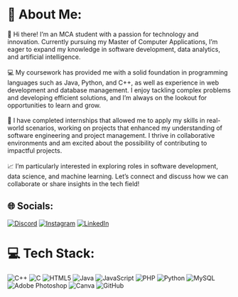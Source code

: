 # 💫 About Me:

👋 Hi there! I’m an MCA student with a passion for technology and innovation. Currently pursuing my Master of Computer Applications, I’m eager to expand my knowledge in software development, data analytics, and artificial intelligence.<br><br>💻 My coursework has provided me with a solid foundation in programming languages such as Java, Python, and C++, as well as experience in web development and database management. I enjoy tackling complex problems and developing efficient solutions, and I’m always on the lookout for opportunities to learn and grow.<br><br>🌟 I have completed internships that allowed me to apply my skills in real-world scenarios, working on projects that enhanced my understanding of software engineering and project management. I thrive in collaborative environments and am excited about the possibility of contributing to impactful projects.<br><br>📈 I’m particularly interested in exploring roles in software development, data science, and machine learning. Let’s connect and discuss how we can collaborate or share insights in the tech field!<br>


## 🌐 Socials:
[![Discord](https://img.shields.io/badge/Discord-%237289DA.svg?logo=discord&logoColor=white)](https://discord.gg/ubMnATVJ5r)
[![Instagram](https://img.shields.io/badge/Instagram-%23E4405F.svg?logo=Instagram&logoColor=white)](https://instagram.com/itz___me_hyper)
[![LinkedIn](https://img.shields.io/badge/LinkedIn-%230077B5.svg?logo=linkedin&logoColor=white)](https://www.linkedin.com/in/viveak-k-b08522205/)


# 💻 Tech Stack:
![C++](https://img.shields.io/badge/c++-%2300599C.svg?style=for-the-badge&logo=c%2B%2B&logoColor=white) ![C](https://img.shields.io/badge/c-%2300599C.svg?style=for-the-badge&logo=c&logoColor=white) ![HTML5](https://img.shields.io/badge/html5-%23E34F26.svg?style=for-the-badge&logo=html5&logoColor=white) ![Java](https://img.shields.io/badge/java-%23ED8B00.svg?style=for-the-badge&logo=openjdk&logoColor=white) ![JavaScript](https://img.shields.io/badge/javascript-%23323330.svg?style=for-the-badge&logo=javascript&logoColor=%23F7DF1E) ![PHP](https://img.shields.io/badge/php-%23777BB4.svg?style=for-the-badge&logo=php&logoColor=white) ![Python](https://img.shields.io/badge/python-3670A0?style=for-the-badge&logo=python&logoColor=ffdd54) ![MySQL](https://img.shields.io/badge/mysql-4479A1.svg?style=for-the-badge&logo=mysql&logoColor=white) ![Adobe Photoshop](https://img.shields.io/badge/adobe%20photoshop-%2331A8FF.svg?style=for-the-badge&logo=adobe%20photoshop&logoColor=white) ![Canva](https://img.shields.io/badge/Canva-%2300C4CC.svg?style=for-the-badge&logo=Canva&logoColor=white) ![GitHub](https://img.shields.io/badge/github-%23121011.svg?style=for-the-badge&logo=github&logoColor=white)

